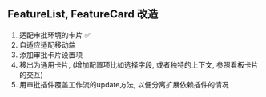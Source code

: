 ## FeatureList, FeatureCard 改造
1. 适配审批环境的卡片 ✅
2. 自适应适配移动端
3. 添加审批卡片设置项
4. 移出为通用卡片, (增加配置项比如选择字段, 或者独特的上下文, 参照看板卡片的交互)
5. 用审批插件覆盖工作流的update方法, 以便分离扩展依赖插件的情况
